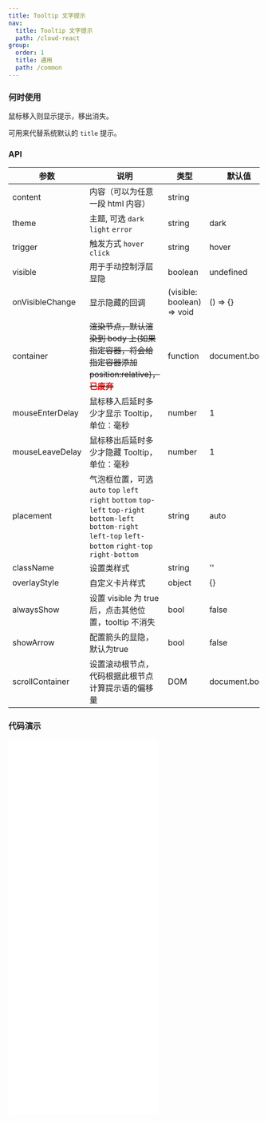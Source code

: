 ```yaml
---
title: Tooltip 文字提示
nav:
  title: Tooltip 文字提示
  path: /cloud-react
group:
  order: 1
  title: 通用
  path: /common
---
```


### 何时使用

鼠标移入则显示提示，移出消失。

可用来代替系统默认的 `title` 提示。

### API

| 参数              | 说明                                                                                                                                                    | 类型     | 默认值        |
|-----------------|-------------------------------------------------------------------------------------------------------------------------------------------------------| -------- | ------------- |
| content         | 内容（可以为任意一段 html 内容）                                                                                                                                   | string   |               |
| theme           | 主题, 可选 `dark` `light` `error`                                                                                                                         | string   | dark          |
| trigger         | 触发方式 `hover` `click`                                                                                                                                  | string   | hover         |
| visible         | 用于手动控制浮层显隐                                                                                                                                            | boolean  | undefined             |
| onVisibleChange | 显示隐藏的回调                                                                                                                                               | (visible: boolean) => void  | () => {}       |
| container       | <del>渲染节点，默认渲染到 body 上(如果指定容器，将会给指定容器添加 position:relative)，<b style="color: red">已废弃</b></del>                                                        | function | document.body |
| mouseEnterDelay | 鼠标移入后延时多少才显示 Tooltip，单位：毫秒                                                                                                                            | number   | 1             |
| mouseLeaveDelay | 鼠标移出后延时多少才隐藏 Tooltip，单位：毫秒                                                                                                                            | number   | 1             |
| placement       | 气泡框位置，可选 `auto` `top` `left` `right` `bottom` `top-left` `top-right` `bottom-left` `bottom-right` `left-top` `left-bottom` `right-top` `right-bottom` | string   | auto          |
| className       | 设置类样式                                                                                                                                                 | string   | ''            |
| overlayStyle    | 自定义卡片样式                                                                                                                                               | object   | {}            |
| alwaysShow      | 设置 visible 为 true 后，点击其他位置，tooltip 不消失                                                                                                                | bool   | false            |
| showArrow       | 配置箭头的显隐，默认为true                                                                                                                                       | bool   | false            |
| scrollContainer | 设置滚动根节点， 代码根据此根节点计算提示语的偏移量 | DOM | document.body |

 ### 代码演示 

<embed src="@components/tooltip/demos/control.md" /> 

<embed src="@components/tooltip/demos/placement.md" /> 

<embed src="@components/tooltip/demos/theme.md" /> 

<embed src="@components/tooltip/demos/tigger.md" />

<embed src="@components/tooltip/demos/showArrow.md" />
